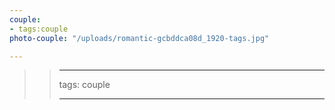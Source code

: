 ```yaml
---
couple:
- tags:couple
photo-couple: "/uploads/romantic-gcbddca08d_1920-tags.jpg"

---
```

> > ***
> >
> > tags: couple
> >
> > ***